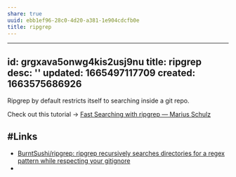 ```yaml
---
share: true
uuid: ebb1ef96-28c0-4d20-a381-1e904cdcfb0e
title: ripgrep
---
```

---
id: grgxava5onwg4kis2usj9nu
title: ripgrep
desc: ''
updated: 1665497117709
created: 1663575686926
---

Ripgrep by default restricts itself to searching inside a git repo.

Check out this tutorial -> [Fast Searching with ripgrep — Marius Schulz](https://mariusschulz.com/blog/fast-searching-with-ripgrep)

## #Links

* [BurntSushi/ripgrep: ripgrep recursively searches directories for a regex pattern while respecting your gitignore](https://github.com/BurntSushi/ripgrep)
*
